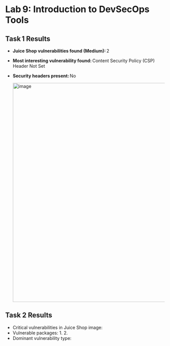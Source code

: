 # Lab 9: Introduction to DevSecOps Tools

## Task 1 Results
- **Juice Shop vulnerabilities found (Medium):** 2  
- **Most interesting vulnerability found:** Content Security Policy (CSP) Header Not Set  
- **Security headers present:** No

  <img width="1275" height="693" alt="image" src="https://github.com/user-attachments/assets/51d20c13-1ec2-4096-b997-62f335575cb8" />


## Task 2 Results
- Critical vulnerabilities in Juice Shop image: 
- Vulnerable packages:
  1. 
  2. 
- Dominant vulnerability type: 
